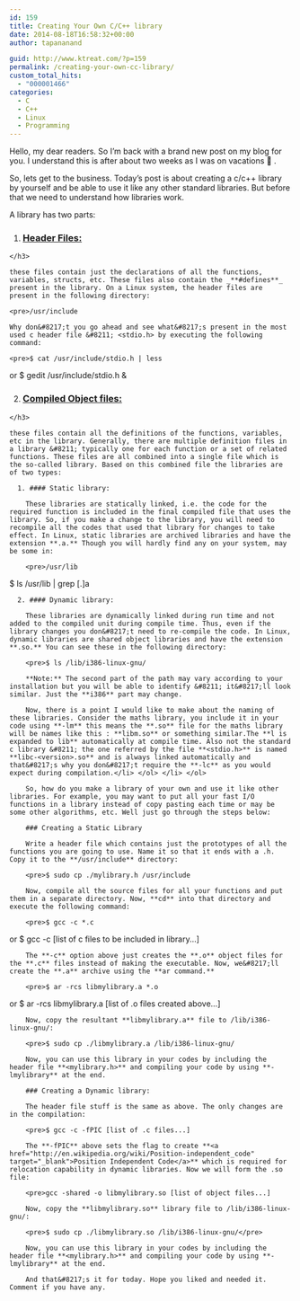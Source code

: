 ```yaml
---
id: 159
title: Creating Your Own C/C++ library
date: 2014-08-18T16:58:32+00:00
author: tapananand

guid: http://www.ktreat.com/?p=159
permalink: /creating-your-own-cc-library/
custom_total_hits:
  - "000001466"
categories:
  - C
  - C++
  - Linux
  - Programming
---
```

Hello, my dear readers. So I&#8217;m back with a brand new post on my blog for you. I understand this is after about two weeks as I was on vacations 🙂 .

So, lets get to the business. Today&#8217;s post is about creating a c/c++ library by yourself and be able to use it like any other standard libraries. But before that we need to understand how libraries work.

A library has two parts:

  1. <h3 style="text-decoration: underline;">
      Header Files:
    </h3>
    
    these files contain just the declarations of all the functions, variables, structs, etc. These files also contain the _**#defines**_ present in the library. On a Linux system, the header files are present in the following directory:
    
    <pre>/usr/include
</pre>
    
    Why don&#8217;t you go ahead and see what&#8217;s present in the most used c header file &#8211; <stdio.h> by executing the following command:
    
    <pre>$ cat /usr/include/stdio.h | less
or
$ gedit /usr/include/stdio.h &
</pre>

  2. <h3 style="text-decoration: underline;">
      Compiled Object files:
    </h3>
    
    these files contain all the definitions of the functions, variables, etc in the library. Generally, there are multiple definition files in a library &#8211; typically one for each function or a set of related functions. These files are all combined into a single file which is the so-called library. Based on this combined file the libraries are of two types:
    
      1. #### Static library:
        
        These libraries are statically linked, i.e. the code for the required function is included in the final compiled file that uses the library. So, if you make a change to the library, you will need to recompile all the codes that used that library for changes to take effect. In Linux, static libraries are archived libraries and have the extension **.a.** Though you will hardly find any on your system, may be some in:
        
        <pre>/usr/lib
$ ls /usr/lib | grep [.]a
</pre>
    
      2. #### Dynamic library:
        
        These libraries are dynamically linked during run time and not added to the compiled unit during compile time. Thus, even if the library changes you don&#8217;t need to re-compile the code. In Linux, dynamic libraries are shared object libraries and have the extension **.so.** You can see these in the following directory:
        
        <pre>$ ls /lib/i386-linux-gnu/
</pre>
        
        **Note:** The second part of the path may vary according to your installation but you will be able to identify &#8211; it&#8217;ll look similar. Just the **i386** part may change.
        
        Now, there is a point I would like to make about the naming of these libraries. Consider the maths library, you include it in your code using **-lm** this means the **.so** file for the maths library will be names like this : **libm.so** or something similar.The **l is expanded to lib** automatically at compile time. Also not the standard c library &#8211; the one referred by the file **<stdio.h>** is named **libc-<version>.so** and is always linked automatically and that&#8217;s why you don&#8217;t require the **-lc** as you would expect during compilation.</li> </ol> </li> </ol> 
        
        So, how do you make a library of your own and use it like other libraries. For example, you may want to put all your fast I/O functions in a library instead of copy pasting each time or may be some other algorithms, etc. Well just go through the steps below:
        
        ### Creating a Static Library
        
        Write a header file which contains just the prototypes of all the functions you are going to use. Name it so that it ends with a .h. Copy it to the **/usr/include** directory:
        
        <pre>$ sudo cp ./mylibrary.h /usr/include
</pre>
        
        Now, compile all the source files for all your functions and put them in a separate directory. Now, **cd** into that directory and execute the following command:
        
        <pre>$ gcc -c *.c
or 
$ gcc -c [list of c files to be included in library...]
</pre>
        
        The **-c** option above just creates the **.o** object files for the **.c** files instead of making the executable. Now, we&#8217;ll create the **.a** archive using the **ar command.** 
        
        <pre>$ ar -rcs libmylibrary.a *.o
or
$ ar -rcs libmylibrary.a [list of .o files created above...]
</pre>
        
        Now, copy the resultant **libmylibrary.a** file to /lib/i386-linux-gnu/:
        
        <pre>$ sudo cp ./libmylibrary.a /lib/i386-linux-gnu/
</pre>
        
        Now, you can use this library in your codes by including the header file **<mylibrary.h>** and compiling your code by using **-lmylibrary** at the end.
        
        ### Creating a Dynamic library:
        
        The header file stuff is the same as above. The only changes are in the compilation:
        
        <pre>$ gcc -c -fPIC [list of .c files...]
</pre>
        
        The **-fPIC** above sets the flag to create **<a href="http://en.wikipedia.org/wiki/Position-independent_code" target="_blank">Position Independent Code</a>** which is required for relocation capability in dynamic libraries. Now we will form the .so file:
        
        <pre>gcc -shared -o libmylibrary.so [list of object files...]
</pre>
        
        Now, copy the **libmylibrary.so** library file to /lib/i386-linux-gnu/:
        
        <pre>$ sudo cp ./libmylibrary.so /lib/i386-linux-gnu/</pre>
        
        Now, you can use this library in your codes by including the header file **<mylibrary.h>** and compiling your code by using **-lmylibrary** at the end.
  
        And that&#8217;s it for today. Hope you liked and needed it. Comment if you have any.